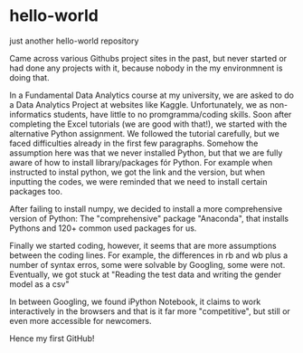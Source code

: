 # hello-world
just another hello-world repository

Came across various Githubs project sites in the past, but never started or had done any projects with it, because nobody in the my environmnent is doing that. 

In a Fundamental Data Analytics course at my university, we are asked to do a Data Analytics Project at websites like Kaggle. Unfortunately, we as non-informatics students, have little to no promgramma/coding skills. Soon after completing the Excel tutorials (we are good with that!), we started with the alternative Python assignment. We followed the tutorial carefully, but we faced difficulties already in the first few paragraphs. Somehow the assumption here was that we never installed Python, but that we are fully aware of how to install library/packages fór Python. For example when instructed to instal python, we got the link and the version, but when inputting the codes, we were reminded that we need to install certain packages too.

After failing to install numpy, we decided to install a more comprehensive version of Python: The "comprehensive" package "Anaconda", that installs Pythons and 120+ common used packages for us. 

Finally we started coding, however, it seems that are more assumptions between the coding lines. For example, the differences in rb and wb plus a number of syntax erros, some were solvable by Googling, some were not. Eventually, we got stuck at "Reading the test data and writing the gender model as a csv"

In between Googling, we found iPython Notebook, it claims to work interactively in the browsers and that is it far more "competitive", but still or even more accessible for newcomers. 

Hence my first GitHub!
